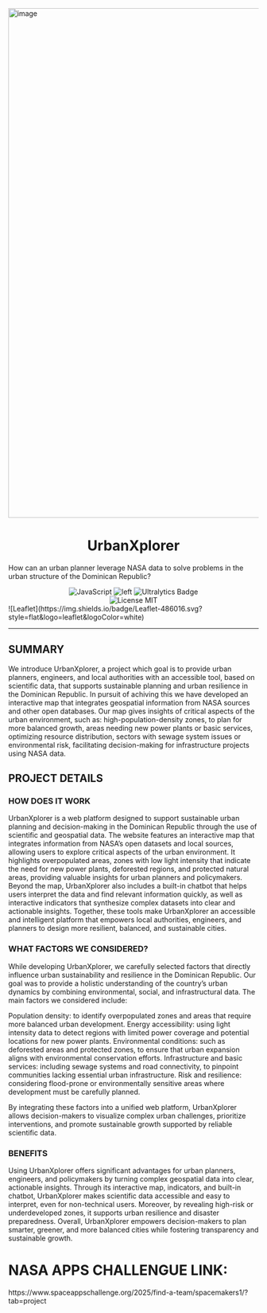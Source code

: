<img width="1024" height="1024" alt="image" src="https://github.com/user-attachments/assets/d8aec870-fe49-46ae-bd53-ed73f18dab65" />

<h1 align="center">UrbanXplorer</h1>

<p>How can an urban planner leverage NASA data to solve problems in the urban structure of the Dominican Republic?</p>

<div align="center">
  <img src="[URL_DEL_BADGE_PYTHON](https://shields.io/badge/JavaScript-F7DF1E?logo=JavaScript&logoColor=000&style=flat-square)" alt="JavaScript"> 
  <img src="URL_DEL_BADGE_OPENCV" alt="left">
  <img src="URL_DEL_BADGE_ULTRALYTICS" alt="Ultralytics Badge">
  <br>
  <img src="URL_DEL_BADGE_LICENSE" alt="License MIT">
</div>
![Leaflet](https://img.shields.io/badge/Leaflet-486016.svg?style=flat&logo=leaflet&logoColor=white)

<hr>
<h2>SUMMARY</h2>
<p>We introduce UrbanXplorer, a project which goal is to provide urban planners, engineers, and local authorities with an accessible tool, based on scientific data, that supports sustainable planning and urban resilience in the Dominican Republic. In pursuit of achiving this we have developed an interactive map that integrates geospatial information from NASA sources and other open databases. Our map gives insights of critical aspects of the urban environment, such as: high-population-density zones, to plan for more balanced growth, areas needing new power plants or basic services, optimizing resource distribution, sectors with sewage system issues or environmental risk, facilitating decision-making for infrastructure projects using NASA data.
</p>

<h2>PROJECT DETAILS</h2>

<H3>HOW DOES IT WORK</H3>
<p>UrbanXplorer is a web platform designed to support sustainable urban planning and decision-making in the Dominican Republic through the use of scientific and geospatial data. The website features an interactive map that integrates information from NASA’s open datasets and local sources, allowing users to explore critical aspects of the urban environment. It highlights overpopulated areas, zones with low light intensity that indicate the need for new power plants, deforested regions, and protected natural areas, providing valuable insights for urban planners and policymakers. Beyond the map, UrbanXplorer also includes a built-in chatbot that helps users interpret the data and find relevant information quickly, as well as interactive indicators that synthesize complex datasets into clear and actionable insights. Together, these tools make UrbanXplorer an accessible and intelligent platform that empowers local authorities, engineers, and planners to design more resilient, balanced, and sustainable cities.
</p>
<h3>WHAT FACTORS WE CONSIDERED?</h3>
<p>While developing UrbanXplorer, we carefully selected factors that directly influence urban sustainability and resilience in the Dominican Republic. Our goal was to provide a holistic understanding of the country’s urban dynamics by combining environmental, social, and infrastructural data. The main factors we considered include:

Population density: to identify overpopulated zones and areas that require more balanced urban development.
Energy accessibility: using light intensity data to detect regions with limited power coverage and potential locations for new power plants.
Environmental conditions: such as deforested areas and protected zones, to ensure that urban expansion aligns with environmental conservation efforts.
Infrastructure and basic services: including sewage systems and road connectivity, to pinpoint communities lacking essential urban infrastructure.
Risk and resilience: considering flood-prone or environmentally sensitive areas where development must be carefully planned.

By integrating these factors into a unified web platform, UrbanXplorer allows decision-makers to visualize complex urban challenges, prioritize interventions, and promote sustainable growth supported by reliable scientific data.
</p>
<h3>BENEFITS</h3>
<p>Using UrbanXplorer offers significant advantages for urban planners, engineers, and policymakers by turning complex geospatial data into clear, actionable insights. Through its interactive map, indicators, and built-in chatbot, UrbanXplorer makes scientific data accessible and easy to interpret, even for non-technical users. Moreover, by revealing high-risk or underdeveloped zones, it supports urban resilience and disaster preparedness. Overall, UrbanXplorer empowers decision-makers to plan smarter, greener, and more balanced cities while fostering transparency and sustainable growth.
</p>
<h1>NASA APPS CHALLENGUE LINK: </h1> https://www.spaceappschallenge.org/2025/find-a-team/spacemakers1/?tab=project
